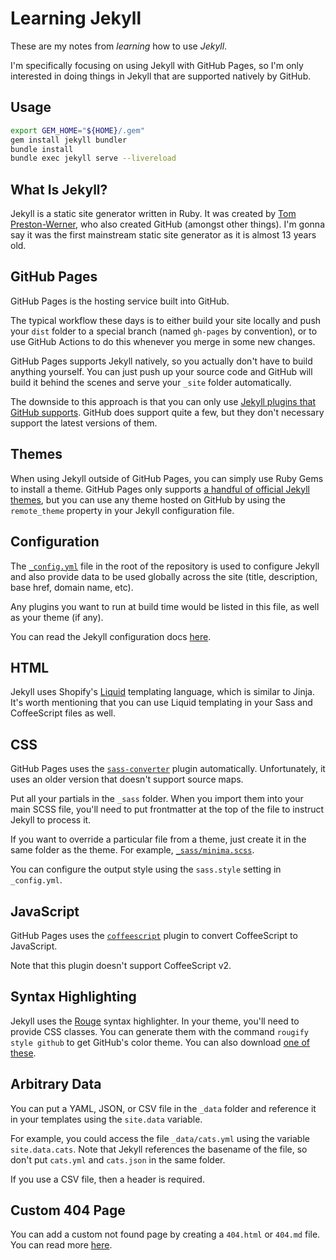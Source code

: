 # Learning Jekyll

These are my notes from _learning_ how to use _Jekyll_.

I'm specifically focusing on using Jekyll with GitHub Pages, so I'm only interested in doing things
in Jekyll that are supported natively by GitHub.

## Usage

```bash
export GEM_HOME="${HOME}/.gem"
gem install jekyll bundler
bundle install
bundle exec jekyll serve --livereload
```

## What Is Jekyll?

Jekyll is a static site generator written in Ruby. It was created by [Tom Preston-Werner](https://github.com/mojombo),
who also created GitHub (amongst other things). I'm gonna say it was the first mainstream static
site generator as it is almost 13 years old.

## GitHub Pages

GitHub Pages is the hosting service built into GitHub.

The typical workflow these days is to either build your site locally and push your `dist` folder to
a special branch (named `gh-pages` by convention), or to use GitHub Actions to do this whenever you
merge in some new changes.

GitHub Pages supports Jekyll natively, so you actually don't have to build anything yourself. You
can just push up your source code and GitHub will build it behind the scenes and serve your `_site`
folder automatically.

The downside to this approach is that you can only use [Jekyll plugins that GitHub supports](https://pages.github.com/versions).
GitHub does support quite a few, but they don't necessary support the latest versions of them.

## Themes

When using Jekyll outside of GitHub Pages, you can simply use Ruby Gems to install a theme. GitHub
Pages only supports [a handful of official Jekyll themes](https://pages.github.com/themes), but you
can use any theme hosted on GitHub by using the `remote_theme` property in your Jekyll configuration
file.

## Configuration

The [`_config.yml`](./_config.yml) file in the root of the repository is used to configure Jekyll
and also provide data to be used globally across the site (title, description, base href, domain
name, etc).

Any plugins you want to run at build time would be listed in this file, as well as your theme (if
any).

You can read the Jekyll configuration docs [here](https://jekyllrb.com/docs/configuration).

## HTML

Jekyll uses Shopify's [Liquid](https://shopify.github.io/liquid) templating language, which is
similar to Jinja. It's worth mentioning that you can use Liquid templating in your Sass and
CoffeeScript files as well.

## CSS

GitHub Pages uses the [`sass-converter`](https://github.com/jekyll/jekyll-sass-converter) plugin
automatically. Unfortunately, it uses an older version that doesn't support source maps.

Put all your partials in the `_sass` folder. When you import them into your main SCSS file, you'll
need to put frontmatter at the top of the file to instruct Jekyll to process it.

If you want to override a particular file from a theme, just create it in the same folder as the
theme. For example, [`_sass/minima.scss`](./_sass/minima.scss).

You can configure the output style using the `sass.style` setting in `_config.yml`.

## JavaScript

GitHub Pages uses the [`coffeescript`](https://github.com/jekyll/jekyll-coffeescript) plugin to
convert CoffeeScript to JavaScript.

Note that this plugin doesn't support CoffeeScript v2.

## Syntax Highlighting

Jekyll uses the [Rouge](https://github.com/rouge-ruby/rouge) syntax highlighter. In your theme,
you'll need to provide CSS classes. You can generate them with the command `rougify style github` to
get GitHub's color theme. You can also download [one of these](https://github.com/richleland/pygments-css).

## Arbitrary Data

You can put a YAML, JSON, or CSV file in the `_data` folder and reference it in your templates using
the `site.data` variable.

For example, you could access the file `_data/cats.yml` using the variable `site.data.cats`. Note
that Jekyll references the basename of the file, so don't put `cats.yml` and `cats.json` in the same
folder.

If you use a CSV file, then a header is required.

## Custom 404 Page

You can add a custom not found page by creating a `404.html` or `404.md` file. You can read more
[here](https://docs.github.com/en/pages/getting-started-with-github-pages/creating-a-custom-404-page-for-your-github-pages-site).
